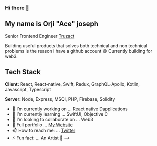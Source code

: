 ### Hi there  👋

## My name is Orji "Ace" joseph

Senior Frontend Engineer [Truzact](https://truzact.com)


Building useful products that solves both technical and non technical problems is the reason i have a github account 😄
Currently building for web3. 


## Tech Stack

**Client:** React, React-native, Swift, Redux, GraphQL-Apollo, Kotlin, Javascript, Typescript

**Server:** Node, Express, MSQl, PHP, Firebase, Solidity



- 🔭 I’m currently working on ... React native Dapplications
- 🌱 I’m currently learning ... SwiftUI, Objective C
- 👯 I’m looking to collaborate on ... Web3 
- 💬 Full portfolio ... [My Website](https://orji.dev)
- 📫 How to reach me: ... [Twitter](https://twitter.com/orjiace_)
- ⚡ Fun fact: ... An Artist 🎨
-->
